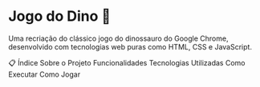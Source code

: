 # Jogo do Dino 🦖
Uma recriação do clássico jogo do dinossauro do Google Chrome, desenvolvido com tecnologias web puras como HTML, CSS e JavaScript.

📋 Índice
Sobre o Projeto
Funcionalidades
Tecnologias Utilizadas
Como Executar
Como Jogar
